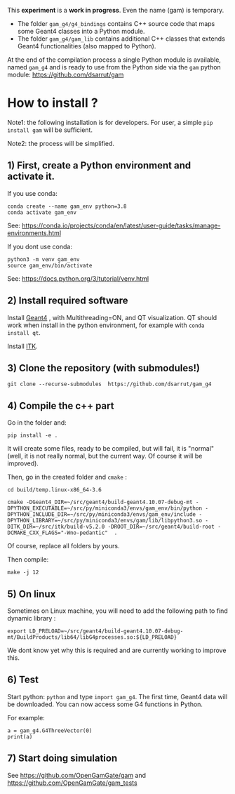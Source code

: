 This **experiment** is a **work in progress**. Even the name (gam) is temporary.

- The folder `gam_g4/g4_bindings` contains C++ source code that maps some Geant4 classes into a Python module. 
- The folder `gam_g4/gam_lib` contains additional C++ classes that extends Geant4 functionalities (also mapped to Python).

At the end of the compilation process a single Python module is available, named `gam_g4` and is ready to use from the Python side via the `gam` python module: https://github.com/dsarrut/gam

# How to install ?

Note1: the following installation is for developers. For user, a simple `pip install gam` will be sufficient. 

Note2: the process will be simplified.  

## 1) First, create a Python environment and activate it.

If you use conda:

```
conda create --name gam_env python=3.8
conda activate gam_env
```

See: https://conda.io/projects/conda/en/latest/user-guide/tasks/manage-environments.html

If you dont use conda: 

```
python3 -m venv gam_env 
source gam_env/bin/activate
```

See: https://docs.python.org/3/tutorial/venv.html

## 2) Install required software


Install [Geant4](https://geant4.web.cern.ch) , with Multithreading=ON, and QT visualization. QT should work when install in the python environment, for example with `conda install qt`.

Install [ITK](https://itk.org).

## 3) Clone the repository (with submodules!)

`git clone --recurse-submodules  https://github.com/dsarrut/gam_g4`

## 4) Compile the c++ part

Go in the folder and:

`pip install -e .`


It will create some files, ready to be compiled, but will fail, it is "normal" (well, it is not really normal, but the current way. Of course it will be improved).

Then, go in the created folder and `cmake` :

```
cd build/temp.linux-x86_64-3.6

cmake -DGeant4_DIR=~/src/geant4/build-geant4.10.07-debug-mt -DPYTHON_EXECUTABLE=~/src/py/miniconda3/envs/gam_env/bin/python -DPYTHON_INCLUDE_DIR=~/src/py/miniconda3/envs/gam_env/include -DPYTHON_LIBRARY=~/src/py/miniconda3/envs/gam/lib/libpython3.so -DITK_DIR=~/src/itk/build-v5.2.0 -DROOT_DIR=~/src/geant4/build-root -DCMAKE_CXX_FLAGS="-Wno-pedantic"  . 
```


Of course, replace all folders by yours.

Then compile:

`make -j 12`

## 5) On linux

Sometimes on Linux machine, you will need to add the following path to find dynamic library :

``` 
export LD_PRELOAD=~/src/geant4/build-geant4.10.07-debug-mt/BuildProducts/lib64/libG4processes.so:${LD_PRELOAD}
```

We dont know yet why this is required and are currently working to improve this.

## 6) Test

Start python: `python` and type `import gam_g4`. The first time, Geant4 data will be downloaded. You can now access some G4 functions in Python.

For example:

```
a = gam_g4.G4ThreeVector(0)
print(a)
```

## 7) Start doing simulation 

See https://github.com/OpenGamGate/gam and https://github.com/OpenGamGate/gam_tests




